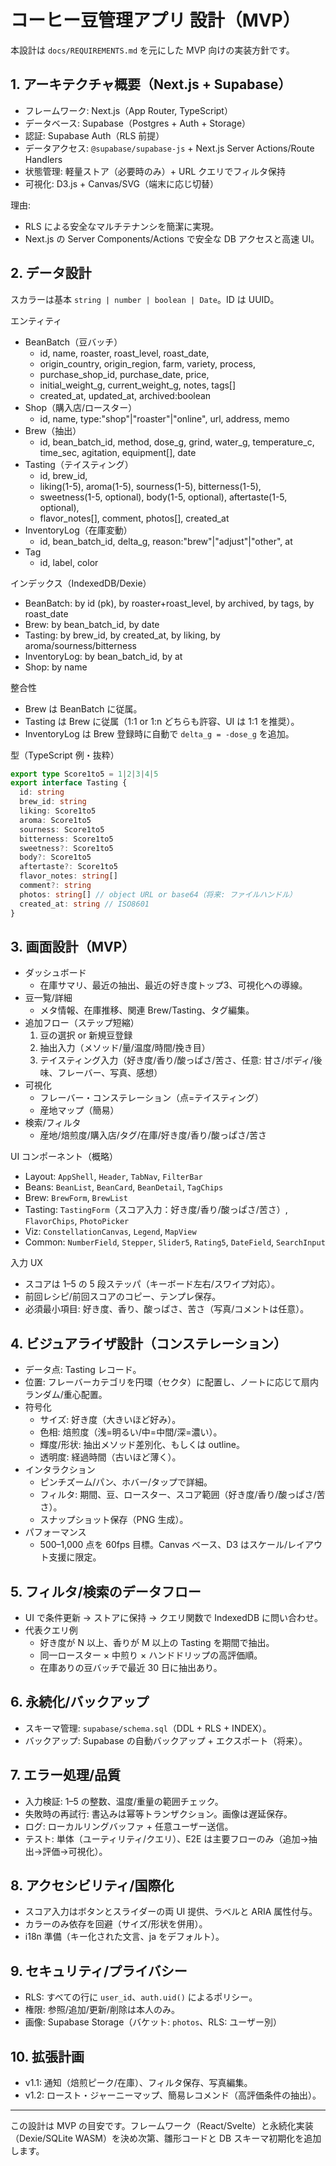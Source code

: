 # コーヒー豆管理アプリ 設計（MVP）

本設計は `docs/REQUIREMENTS.md` を元にした MVP 向けの実装方針です。

## 1. アーキテクチャ概要（Next.js + Supabase）
- フレームワーク: Next.js（App Router, TypeScript）
- データベース: Supabase（Postgres + Auth + Storage）
- 認証: Supabase Auth（RLS 前提）
- データアクセス: `@supabase/supabase-js` + Next.js Server Actions/Route Handlers
- 状態管理: 軽量ストア（必要時のみ）+ URL クエリでフィルタ保持
- 可視化: D3.js + Canvas/SVG（端末に応じ切替）

理由:
- RLS による安全なマルチテナンシを簡潔に実現。
- Next.js の Server Components/Actions で安全な DB アクセスと高速 UI。

## 2. データ設計
スカラーは基本 `string | number | boolean | Date`。ID は UUID。

エンティティ
- BeanBatch（豆バッチ）
  - id, name, roaster, roast_level, roast_date,
  - origin_country, origin_region, farm, variety, process,
  - purchase_shop_id, purchase_date, price,
  - initial_weight_g, current_weight_g, notes, tags[]
  - created_at, updated_at, archived:boolean
- Shop（購入店/ロースター）
  - id, name, type:"shop"|"roaster"|"online", url, address, memo
- Brew（抽出）
  - id, bean_batch_id, method, dose_g, grind, water_g, temperature_c, time_sec, agitation, equipment[], date
- Tasting（テイスティング）
  - id, brew_id,
  - liking(1-5), aroma(1-5), sourness(1-5), bitterness(1-5),
  - sweetness(1-5, optional), body(1-5, optional), aftertaste(1-5, optional),
  - flavor_notes[], comment, photos[], created_at
- InventoryLog（在庫変動）
  - id, bean_batch_id, delta_g, reason:"brew"|"adjust"|"other", at
- Tag
  - id, label, color

インデックス（IndexedDB/Dexie）
- BeanBatch: by id (pk), by roaster+roast_level, by archived, by tags, by roast_date
- Brew: by bean_batch_id, by date
- Tasting: by brew_id, by created_at, by liking, by aroma/sourness/bitterness
- InventoryLog: by bean_batch_id, by at
- Shop: by name

整合性
- Brew は BeanBatch に従属。
- Tasting は Brew に従属（1:1 or 1:n どちらも許容、UI は 1:1 を推奨）。
- InventoryLog は Brew 登録時に自動で `delta_g = -dose_g` を追加。

型（TypeScript 例・抜粋）
```ts
export type Score1to5 = 1|2|3|4|5
export interface Tasting {
  id: string
  brew_id: string
  liking: Score1to5
  aroma: Score1to5
  sourness: Score1to5
  bitterness: Score1to5
  sweetness?: Score1to5
  body?: Score1to5
  aftertaste?: Score1to5
  flavor_notes: string[]
  comment?: string
  photos: string[] // object URL or base64（将来: ファイルハンドル）
  created_at: string // ISO8601
}
```

## 3. 画面設計（MVP）
- ダッシュボード
  - 在庫サマリ、最近の抽出、最近の好き度トップ3、可視化への導線。
- 豆一覧/詳細
  - メタ情報、在庫推移、関連 Brew/Tasting、タグ編集。
- 追加フロー（ステップ短縮）
  1) 豆の選択 or 新規豆登録
  2) 抽出入力（メソッド/量/温度/時間/挽き目）
  3) テイスティング入力（好き度/香り/酸っぱさ/苦さ、任意: 甘さ/ボディ/後味、フレーバー、写真、感想）
- 可視化
  - フレーバー・コンステレーション（点=テイスティング）
  - 産地マップ（簡易）
- 検索/フィルタ
  - 産地/焙煎度/購入店/タグ/在庫/好き度/香り/酸っぱさ/苦さ

UI コンポーネント（概略）
- Layout: `AppShell`, `Header`, `TabNav`, `FilterBar`
- Beans: `BeanList`, `BeanCard`, `BeanDetail`, `TagChips`
- Brew: `BrewForm`, `BrewList`
- Tasting: `TastingForm`（スコア入力：好き度/香り/酸っぱさ/苦さ）, `FlavorChips`, `PhotoPicker`
- Viz: `ConstellationCanvas`, `Legend`, `MapView`
- Common: `NumberField`, `Stepper`, `Slider5`, `Rating5`, `DateField`, `SearchInput`

入力 UX
- スコアは 1–5 の 5 段ステッパ（キーボード左右/スワイプ対応）。
- 前回レシピ/前回スコアのコピー、テンプレ保存。
- 必須最小項目: 好き度、香り、酸っぱさ、苦さ（写真/コメントは任意）。

## 4. ビジュアライザ設計（コンステレーション）
- データ点: Tasting レコード。
- 位置: フレーバーカテゴリを円環（セクタ）に配置し、ノートに応じて扇内ランダム/重心配置。
- 符号化
  - サイズ: 好き度（大きいほど好み）。
  - 色相: 焙煎度（浅=明るい/中=中間/深=濃い）。
  - 輝度/形状: 抽出メソッド差別化、もしくは outline。
  - 透明度: 経過時間（古いほど薄く）。
- インタラクション
  - ピンチズーム/パン、ホバー/タップで詳細。
  - フィルタ: 期間、豆、ロースター、スコア範囲（好き度/香り/酸っぱさ/苦さ）。
  - スナップショット保存（PNG 生成）。
- パフォーマンス
  - 500–1,000 点を 60fps 目標。Canvas ベース、D3 はスケール/レイアウト支援に限定。

## 5. フィルタ/検索のデータフロー
- UI で条件更新 → ストアに保持 → クエリ関数で IndexedDB に問い合わせ。
- 代表クエリ例
  - 好き度が N 以上、香りが M 以上の Tasting を期間で抽出。
  - 同一ロースター × 中煎り × ハンドドリップの高評価順。
  - 在庫ありの豆バッチで最近 30 日に抽出あり。

## 6. 永続化/バックアップ
- スキーマ管理: `supabase/schema.sql`（DDL + RLS + INDEX）。
- バックアップ: Supabase の自動バックアップ + エクスポート（将来）。

## 7. エラー処理/品質
- 入力検証: 1–5 の整数、温度/重量の範囲チェック。
- 失敗時の再試行: 書込みは幂等トランザクション。画像は遅延保存。
- ログ: ローカルリングバッファ + 任意ユーザー送信。
- テスト: 単体（ユーティリティ/クエリ）、E2E は主要フローのみ（追加→抽出→評価→可視化）。

## 8. アクセシビリティ/国際化
- スコア入力はボタンとスライダーの両 UI 提供、ラベルと ARIA 属性付与。
- カラーのみ依存を回避（サイズ/形状を併用）。
- i18n 準備（キー化された文言、ja をデフォルト）。

## 9. セキュリティ/プライバシー
- RLS: すべての行に `user_id`、`auth.uid()` によるポリシー。
- 権限: 参照/追加/更新/削除は本人のみ。
- 画像: Supabase Storage（バケット: `photos`、RLS: ユーザー別）

## 10. 拡張計画
- v1.1: 通知（焙煎ピーク/在庫）、フィルタ保存、写真編集。
- v1.2: ロースト・ジャーニーマップ、簡易レコメンド（高評価条件の抽出）。

---
この設計は MVP の目安です。フレームワーク（React/Svelte）と永続化実装（Dexie/SQLite WASM）を決め次第、雛形コードと DB スキーマ初期化を追加します。
